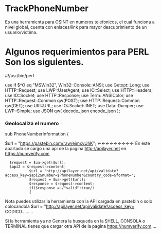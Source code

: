 # TrackPhoneNumber
Es una herramienta para OSINT en numeros telefonicos, el cual funciona a nivel global, cuenta con enlaces/link para mayor descubrimiento de un usuario/victima.
 
# Algunos requerimientos para PERL Son los siguientes.

#!/usr/bin/perl

use if $^O eq "MSWin32", Win32::Console::ANSI; 
use Getopt::Long;
use HTTP::Request;
use LWP::UserAgent;
use IO::Select;
use HTTP::Headers;
use IO::Socket;
use HTTP::Response;
use Term::ANSIColor;
use HTTP::Request::Common qw(POST);
use HTTP::Request::Common qw(GET);
use URI::URL;
use IO::Socket::INET;
use Data::Dumper;
use LWP::Simple;
use JSON qw( decode_json encode_json );

### Geolocaliza el numero

sub  PhoneNumberInformation {

  $url = "https://pastebin.com/raw/eimxvUhK"; ←←←←←←←←←  En este apartado se cargo una api de la pagina http://apilayer.net en https://numverify.com   
  
      $request = $ua->get($url);
      $api2 = $request->content;
               $url = "http://apilayer.net/api/validate?access_key=$api2&number=$PhoneNumber&country_code=&format=";
               $request = $ua->get($url);
               $response = $request->content;
               if($response =~/"valid":true/)
               {
Nota puedes utilizar la herramienta con la API cargada en pastebin o solo colocandola
$url = "http://apilayer.net/api/validate?access_key= CODIGO.........

Si la herramienta ya no Genera la busqueda en la SHELL, CONSOLA o TERMINAL tienes que cargar otra API de la pagina https://numverify.com ...


               
               
        
